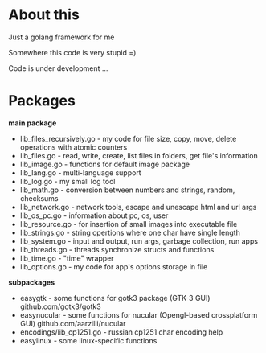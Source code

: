 # About this
Just a golang framework for me

Somewhere this code is very stupid =)

Code is under development ...

# Packages
**main package**
- lib_files_recursively.go - my code for file size, copy, move, delete operations with atomic counters
- lib_files.go - read, write, create, list files in folders, get file's information
- lib_image.go - functions for default image package
- lib_lang.go - multi-language support
- lib_log.go - my small log tool
- lib_math.go - conversion between numbers and strings, random, checksums
- lib_network.go - network tools, escape and unescape html and url args
- lib_os_pc.go - information about pc, os, user
- lib_resource.go - for insertion of small images into executable file 
- lib_strings.go - string opertions where one char have single length
- lib_system.go - input and output, run args, garbage collection, run apps
- lib_threads.go - threads synchronize structs and functions
- lib_time.go - "time" wrapper
- lib_options.go - my code for app's options storage in file

**subpackages**
- easygtk - some functions for gotk3 package (GTK-3 GUI) github.com/gotk3/gotk3
- easynucular - some functions for nucular (Opengl-based crossplatform GUI) github.com/aarzilli/nucular
- encodings/lib_cp1251.go - russian cp1251 char encoding help
- easylinux - some linux-specific functions
